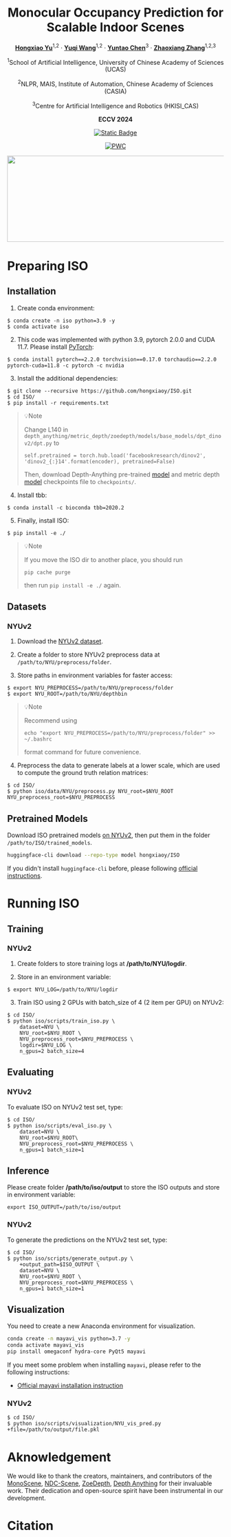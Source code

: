 <div align="center">
<h1>Monocular Occupancy Prediction for Scalable Indoor Scenes</h1>

[**Hongxiao Yu**](https://orcid.org/0009-0003-9249-2726)<sup>1,2</sup> · [**Yuqi Wang**](https://orcid.org/0000-0002-6360-1431)<sup>1,2</sup> · [**Yuntao Chen**](https://orcid.org/0000-0002-9555-1897)<sup>3</sup> · [**Zhaoxiang Zhang**](https://orcid.org/0000-0003-2648-3875)<sup>1,2,3</sup>

<sup>1</sup>School of Artificial Intelligence, University of Chinese Academy of Sciences (UCAS)

<sup>2</sup>NLPR, MAIS, Institute of Automation, Chinese Academy of Sciences (CASIA)

<sup>3</sup>Centre for Artificial Intelligence and Robotics (HKISI_CAS)

**ECCV 2024**

[![Static Badge](https://img.shields.io/badge/arXiv-ISO-red)](https://arxiv.org/abs/2407.11730)

[![PWC](https://img.shields.io/endpoint.svg?url=https://paperswithcode.com/badge/monocular-occupancy-prediction-for-scalable/3d-semantic-scene-completion-from-a-single)](https://paperswithcode.com/sota/3d-semantic-scene-completion-from-a-single?p=monocular-occupancy-prediction-for-scalable)


<img src="NYUv2.gif" width = "800" height = "200" />

</div>

# Preparing ISO

## Installation

1. Create conda environment:

```
$ conda create -n iso python=3.9 -y
$ conda activate iso
```
2. This code was implemented with python 3.9, pytorch 2.0.0 and CUDA 11.7. Please install [PyTorch](https://pytorch.org/): 

```
$ conda install pytorch==2.2.0 torchvision==0.17.0 torchaudio==2.2.0 pytorch-cuda=11.8 -c pytorch -c nvidia
```

3. Install the additional dependencies:

```
$ git clone --recursive https://github.com/hongxiaoy/ISO.git
$ cd ISO/
$ pip install -r requirements.txt
```

> :bulb:Note
> 
> Change L140 in ```depth_anything/metric_depth/zoedepth/models/base_models/dpt_dinov2/dpt.py``` to
> 
> ```self.pretrained = torch.hub.load('facebookresearch/dinov2', 'dinov2_{:}14'.format(encoder), pretrained=False)```
>
> Then, download Depth-Anything pre-trained [model](https://github.com/LiheYoung/Depth-Anything/tree/main#no-network-connection-cannot-load-these-models) and metric depth [model](https://github.com/LiheYoung/Depth-Anything/tree/main/metric_depth#evaluation) checkpoints file to ```checkpoints/```.

4. Install tbb:

```
$ conda install -c bioconda tbb=2020.2
```

5. Finally, install ISO:

```
$ pip install -e ./
```

> :bulb:Note
> 
> If you move the ISO dir to another place, you should run
>
> ```pip cache purge```
>
> then run ```pip install -e ./``` again.

## Datasets

### NYUv2

1. Download the [NYUv2 dataset](https://www.rocq.inria.fr/rits_files/computer-vision/monoscene/nyu.zip).

2. Create a folder to store NYUv2 preprocess data at `/path/to/NYU/preprocess/folder`.

3. Store paths in environment variables for faster access:

```
$ export NYU_PREPROCESS=/path/to/NYU/preprocess/folder
$ export NYU_ROOT=/path/to/NYU/depthbin 
```

> :bulb:Note
> 
> Recommend using
> 
> ```echo "export NYU_PREPROCESS=/path/to/NYU/preprocess/folder" >> ~/.bashrc```
> 
> format command for future convenience.

4. Preprocess the data to generate labels at a lower scale, which are used to compute the ground truth relation matrices:

```
$ cd ISO/
$ python iso/data/NYU/preprocess.py NYU_root=$NYU_ROOT NYU_preprocess_root=$NYU_PREPROCESS
```

## Pretrained Models

Download ISO pretrained models [on NYUv2](https://huggingface.co/hongxiaoy/ISO/tree/main), then put them in the folder `/path/to/ISO/trained_models`.

```bash
huggingface-cli download --repo-type model hongxiaoy/ISO
```

If you didn't install `huggingface-cli` before, please following [official instructions](https://huggingface.co/docs/hub/en/models-adding-libraries#installation).

# Running ISO

## Training

### NYUv2

1. Create folders to store training logs at **/path/to/NYU/logdir**.

2. Store in an environment variable:

```
$ export NYU_LOG=/path/to/NYU/logdir
```

3.  Train ISO using 2 GPUs with batch_size of 4 (2 item per GPU) on NYUv2:
```
$ cd ISO/
$ python iso/scripts/train_iso.py \
    dataset=NYU \
    NYU_root=$NYU_ROOT \
    NYU_preprocess_root=$NYU_PREPROCESS \
    logdir=$NYU_LOG \
    n_gpus=2 batch_size=4
```

## Evaluating

### NYUv2

To evaluate ISO on NYUv2 test set, type:

```
$ cd ISO/
$ python iso/scripts/eval_iso.py \
    dataset=NYU \
    NYU_root=$NYU_ROOT\
    NYU_preprocess_root=$NYU_PREPROCESS \
    n_gpus=1 batch_size=1
```

## Inference

Please create folder **/path/to/iso/output** to store the ISO outputs and store in environment variable:

```
export ISO_OUTPUT=/path/to/iso/output
```

### NYUv2

To generate the predictions on the NYUv2 test set, type:

```
$ cd ISO/
$ python iso/scripts/generate_output.py \
    +output_path=$ISO_OUTPUT \
    dataset=NYU \
    NYU_root=$NYU_ROOT \
    NYU_preprocess_root=$NYU_PREPROCESS \
    n_gpus=1 batch_size=1
```

## Visualization

You need to create a new Anaconda environment for visualization.

```bash
conda create -n mayavi_vis python=3.7 -y
conda activate mayavi_vis
pip install omegaconf hydra-core PyQt5 mayavi
```

If you meet some problem when installing `mayavi`, please refer to the following instructions:

- [Official mayavi installation instruction](https://docs.enthought.com/mayavi/installation.html)


### NYUv2 
```
$ cd ISO/
$ python iso/scripts/visualization/NYU_vis_pred.py +file=/path/to/output/file.pkl
```


# Aknowledgement

We would like to thank the creators, maintainers, and contributors of the [MonoScene](https://github.com/astra-vision/MonoScene), [NDC-Scene](https://github.com/Jiawei-Yao0812/NDCScene), [ZoeDepth](https://github.com/isl-org/ZoeDepth), [Depth Anything](https://github.com/LiheYoung/Depth-Anything) for their invaluable work. Their dedication and open-source spirit have been instrumental in our development.

# Citation
